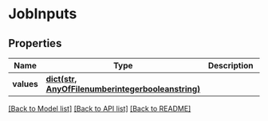# JobInputs

## Properties
| Name       | Type                                                                                         | Description | Notes |
| ---------- | -------------------------------------------------------------------------------------------- | ----------- | ----- |
| **values** | [**dict(str, AnyOfFilenumberintegerbooleanstring)**](AnyOfFilenumberintegerbooleanstring.md) |             |

[[Back to Model list]](../README.md#documentation-for-models) [[Back to API list]](../README.md#documentation-for-api-endpoints) [[Back to README]](../README.md)


